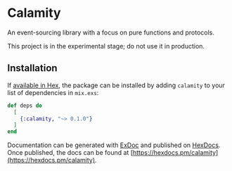 # Calamity

An event-sourcing library with a focus on pure functions and protocols.

This project is in the experimental stage; do not use it in production.

## Installation

If [available in Hex](https://hex.pm/docs/publish), the package can be installed
by adding `calamity` to your list of dependencies in `mix.exs`:

```elixir
def deps do
  [
    {:calamity, "~> 0.1.0"}
  ]
end
```

Documentation can be generated with [ExDoc](https://github.com/elixir-lang/ex_doc)
and published on [HexDocs](https://hexdocs.pm). Once published, the docs can
be found at [https://hexdocs.pm/calamity](https://hexdocs.pm/calamity).

